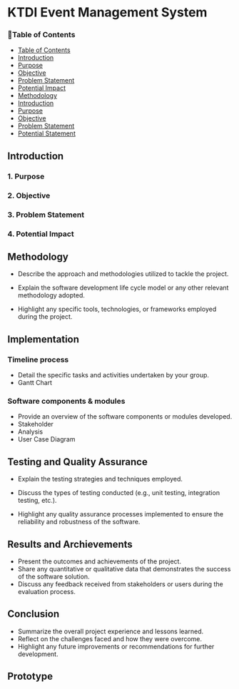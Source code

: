 # KTDI Event Management System
### 💫Table of Contents
* [Table of Contents](#table-of-contents)
* [Introduction](#introduction)
* [Purpose](#1-purpose)
* [Objective](#2-objective)
* [Problem Statement](#3-problem-statement)
* [Potential Impact](#4-potential-impact)
* [Methodology](#Methodology)
* [Introduction](#introduction)
* [Purpose](#1-purpose)
* [Objective](#2-objective)
* [Problem Statement](#3-problem-statement)
* [Potential Statement](#4-potential-impact)


## Introduction
### 1. Purpose

### 2. Objective

### 3. Problem Statement

### 4. Potential Impact


## Methodology
- Describe the approach and methodologies utilized to tackle the project.

- Explain the software development life cycle model or any other relevant methodology adopted.

- Highlight any specific tools, technologies, or frameworks employed during the project.

## Implementation

### Timeline process
- Detail the specific tasks and activities undertaken by your group.
- Gantt Chart

### Software components & modules
- Provide an overview of the software components or modules developed.
- Stakeholder
- Analysis
- User Case Diagram

## Testing and Quality Assurance
- Explain the testing strategies and techniques employed.

- Discuss the types of testing conducted (e.g., unit testing, integration testing, etc.).

- Highlight any quality assurance processes implemented to ensure the reliability and robustness of the software.

## Results and Archievements
- Present the outcomes and achievements of the project.
- Share any quantitative or qualitative data that demonstrates the success of the software solution.
- Discuss any feedback received from stakeholders or users during the evaluation process.

## Conclusion
- Summarize the overall project experience and lessons learned.
- Reflect on the challenges faced and how they were overcome.
- Highlight any future improvements or recommendations for further development.

## Prototype